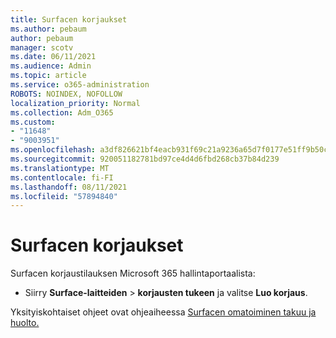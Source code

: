```yaml
---
title: Surfacen korjaukset
ms.author: pebaum
author: pebaum
manager: scotv
ms.date: 06/11/2021
ms.audience: Admin
ms.topic: article
ms.service: o365-administration
ROBOTS: NOINDEX, NOFOLLOW
localization_priority: Normal
ms.collection: Adm_O365
ms.custom:
- "11648"
- "9003951"
ms.openlocfilehash: a3df826621bf4eacb931f69c21a9236a65d7f0177e51ff9b50cc91129359ee83
ms.sourcegitcommit: 920051182781bd97ce4d4d6fbd268cb37b84d239
ms.translationtype: MT
ms.contentlocale: fi-FI
ms.lasthandoff: 08/11/2021
ms.locfileid: "57894840"
---
```

# <a name="surface-repairs"></a>Surfacen korjaukset

Surfacen korjaustilauksen Microsoft 365 hallintaportaalista:

- Siirry **Surface-laitteiden**  >  **korjausten tukeen** ja valitse **Luo korjaus**. 

Yksityiskohtaiset ohjeet ovat ohjeaiheessa [Surfacen omatoiminen takuu ja huolto.](https://docs.microsoft.com/surface/self-serve-warranty-service)